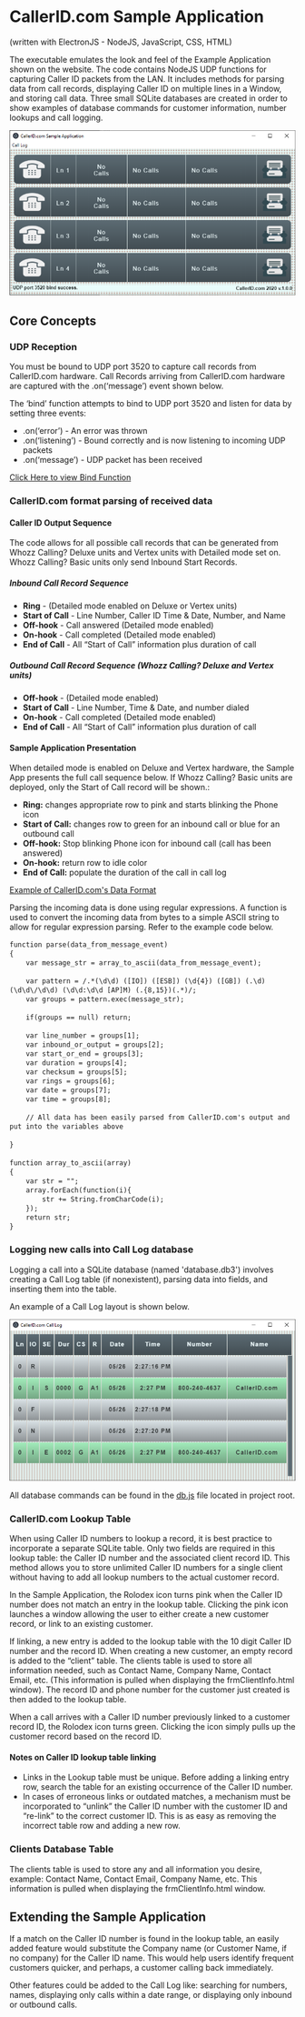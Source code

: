 # CallerID.com Sample Application 
(written with ElectronJS - NodeJS, JavaScript, CSS, HTML)

The executable emulates the look and feel of the Example Application shown on the website. The code contains NodeJS UDP functions for capturing Caller ID packets from the LAN. It includes methods for parsing data from call records, displaying Caller ID on multiple lines in a Window, and storing call data. Three small SQLite databases are created in order to show examples of database commands for customer information, number lookups and call logging.

![Screen Shot](/sample_app_screen_shot.png)

## Core Concepts
### UDP Reception
You must be bound to UDP port 3520 to capture call records from CallerID.com hardware. Call Records arriving from CallerID.com hardware are captured with the .on(‘message’) event shown below.

The ‘bind’ function attempts to bind to UDP port 3520 and listen for data by setting three events:

  - .on(‘error’) - An error was thrown
  - .on(‘listening’) - Bound correctly and is now listening to incoming UDP packets
  - .on(‘message’) - UDP packet has been received
  
[Click Here to view Bind Function](https://github.com/callerid/electronjs_sampleApp/blob/de0b25adf82e17dfd14de50511bd98cd33ad6b21/base.js#L33)

### CallerID.com format parsing of received data
#### Caller ID Output Sequence
The code allows for all possible call records that can be generated from Whozz Calling? Deluxe units and Vertex units with Detailed mode set on.  Whozz Calling? Basic units only send Inbound Start Records.

  ##### Inbound Call Record Sequence
  - **Ring** - (Detailed mode enabled on Deluxe or Vertex units)
  - **Start of Call** - Line Number, Caller ID Time & Date, Number, and Name
  - **Off-hook** - Call answered (Detailed mode enabled)
  - **On-hook** - Call completed (Detailed mode enabled)
  - **End of Call** -  All “Start of Call” information plus duration of call
 
  ##### Outbound Call Record Sequence (Whozz Calling? Deluxe and Vertex units)

  - **Off-hook** - (Detailed mode enabled)  
  - **Start of Call** - Line Number, Time & Date, and number dialed
  - **On-hook** - Call completed (Detailed mode enabled)
  - **End of Call** -  All “Start of Call” information plus duration of call

#### Sample Application Presentation
When detailed mode is enabled on Deluxe and Vertex hardware, the Sample App presents the full call sequence below. If Whozz Calling? Basic units are deployed, only the Start of Call record will be shown.: 

   - **Ring:** changes appropriate row to pink and starts blinking the Phone icon
   - **Start of Call:** changes row to green for an inbound call or blue for an outbound call 
   - **Off-hook:** Stop blinking Phone icon for inbound call (call has been answered)
   - **On-hook:** return row to idle color
   - **End of Call:** populate the duration of the call in call log

[Example of CallerID.com's Data Format](http://callerid.com/support/data-format-basic/)

Parsing the incoming data is done using regular expressions. A function is used to convert the incoming data from bytes to a simple ASCII string to allow for regular expression parsing. Refer to the example code below.

```
function parse(data_from_message_event)
{
    var message_str = array_to_ascii(data_from_message_event);
    
    var pattern = /.*(\d\d) ([IO]) ([ESB]) (\d{4}) ([GB]) (.\d) (\d\d\/\d\d) (\d\d:\d\d [AP]M) (.{8,15})(.*)/;
    var groups = pattern.exec(message_str);

    if(groups == null) return;

    var line_number = groups[1];
    var inbound_or_output = groups[2];
    var start_or_end = groups[3];
    var duration = groups[4];
    var checksum = groups[5];
    var rings = groups[6];
    var date = groups[7];
    var time = groups[8];
    
    // All data has been easily parsed from CallerID.com's output and put into the variables above
    
}

function array_to_ascii(array)
{
    var str = "";
    array.forEach(function(i){
        str += String.fromCharCode(i);
    });
    return str;
}
```

### Logging new calls into Call Log database
Logging a call into a SQLite database (named 'database.db3') involves creating a Call Log table (if nonexistent), parsing data into fields, and inserting them into the table.
  
An example of a Call Log layout is shown below.

![Screen Shot](/call_log_screen_shot.png)
  
All database commands can be found in the [db.js](https://github.com/callerid/electronjs_sampleApp/blob/master/db.js) file located in project root.

### CallerID.com Lookup Table
When using Caller ID numbers to lookup a record, it is best practice to incorporate a separate SQLite table. Only two fields are required in this lookup table: the Caller ID number and the associated client record ID.  This method allows you to store unlimited Caller ID numbers for a single client without having to add all lookup numbers to the actual customer record.

In the Sample Application, the Rolodex icon turns pink when the Caller ID number does not match an entry in the lookup table. Clicking the pink icon launches a window allowing the user to either create a new customer record, or link to an existing customer. 

If linking, a new entry is added to the lookup table with the 10 digit Caller ID number and the record ID.  When creating a new customer, an empty record is added to the “client” table.  The clients table is used to store all information needed, such as Contact Name, Company Name, Contact Email, etc. (This information is pulled when displaying the frmClientInfo.html window). The record ID and phone number for the customer just created is then added to the lookup table.

When a call arrives with a Caller ID number previously linked to a customer record ID, the Rolodex icon turns green.  Clicking the icon simply pulls up the customer record based on the record ID.

  #### Notes on Caller ID lookup table linking
  - Links in the Lookup table must be unique. Before adding a linking entry row, search the table for an existing occurrence of the Caller ID number.
  - In cases of erroneous links or outdated matches, a mechanism must be incorporated to “unlink” the Caller ID number with the customer ID and “re-link” to the correct customer ID.  This is as easy as removing the incorrect table row and adding a new row. 
  
### Clients Database Table
The clients table is used to store any and all information you desire, example: Contact Name, Contact Email, Company Name, etc. This information is pulled when displaying the frmClientInfo.html window.

## Extending the Sample Application
If a match on the Caller ID number is found in the lookup table, an easily added feature would substitute the Company name (or Customer Name, if no company)  for the Caller ID name. This would help users identify frequent customers quicker, and perhaps, a customer calling back immediately.

Other features could be added to the Call Log like: searching for numbers, names, displaying only calls within a date range, or displaying only inbound or outbound calls.
